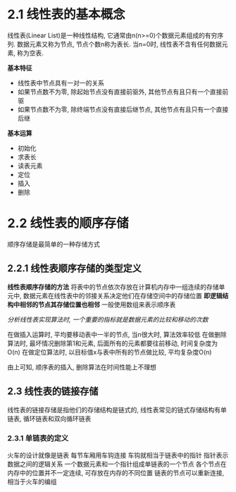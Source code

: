 # 2.1 线性表的基本概念
线性表(Linear List)是一种线性结构, 它通常由n(n>=0)个数据元素组成的有穷序列.
数据元素又称为节点, 节点个数n称为表长.
当n=0时, 线性表不含有任何数据元素, 称为空表.

**基本特征**
- 线性表中节点具有一对一的关系
- 如果节点数不为零, 除起始节点没有直接前驱外, 其他节点有且只有一个直接前驱
- 如果节点数不为零, 除终端节点没有直接后继节点, 其他节点有且只有一个直接后继

**基本运算**
- 初始化
- 求表长
- 读表元素
- 定位
- 插入
- 删除

# 2.2 线性表的顺序存储
顺序存储是最简单的一种存储方式

## 2.2.1 线性表顺序存储的类型定义
**线性表顺序存储的方法**
将表中的节点依次存放在计算机内存中一组连续的存储单元中, 数据元素在线性表中的邻接关系决定他们在存储空间中的存储位置
**即逻辑结构中相邻的节点其存储位置也相邻**
一般使用数组来表示顺序表

*分析线性表实现算法时, 一个重要的指标就是数据元素的比较和移动的次数*

在做插入运算时, 平均要移动表中一半的节点, 当n很大时, 算法效率较低
在做删除算法时, 最坏情况删除第1和元素, 后面所有的元素都要往前移动, 时间复杂度为O(n)
在做定位算法时, 以目标值x与表中所有的节点做比较, 平均复杂度O(n)

由上可知, 顺序表的插入, 删除算法在时间性能上不理想

## 2.3 线性表的链接存储
线性表的链接存储是指他们的存储结构是链式的, 线性表常见的链式存储结构有单链表, 循环链表和双向循环链表

### 2.3.1 单链表的定义
火车的设计就像是链表
每节车厢用车钩连接
车钩就相当于链表中的指针
指针表示数据之间的逻辑关系
一个数据元素和一个指针组成单链表的一个节点
各个节点在内存中的位置并不一定连续, 可存放在内存的不同位置
链表的节点可以重新连接, 相当于火车的编组

